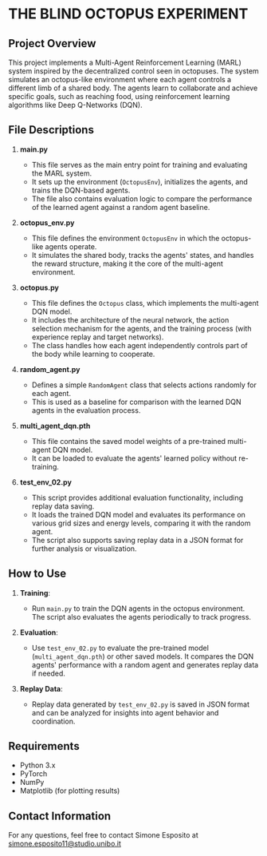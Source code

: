 # THE BLIND OCTOPUS EXPERIMENT

## Project Overview
This project implements a Multi-Agent Reinforcement Learning (MARL) system inspired by the decentralized control seen in octopuses. The system simulates an octopus-like environment where each agent controls a different limb of a shared body. The agents learn to collaborate and achieve specific goals, such as reaching food, using reinforcement learning algorithms like Deep Q-Networks (DQN).

## File Descriptions

1. **main.py**
   - This file serves as the main entry point for training and evaluating the MARL system.
   - It sets up the environment (`OctopusEnv`), initializes the agents, and trains the DQN-based agents.
   - The file also contains evaluation logic to compare the performance of the learned agent against a random agent baseline.

2. **octopus_env.py**
   - This file defines the environment `OctopusEnv` in which the octopus-like agents operate.
   - It simulates the shared body, tracks the agents' states, and handles the reward structure, making it the core of the multi-agent environment.
   
3. **octopus.py**
   - This file defines the `Octopus` class, which implements the multi-agent DQN model.
   - It includes the architecture of the neural network, the action selection mechanism for the agents, and the training process (with experience replay and target networks).
   - The class handles how each agent independently controls part of the body while learning to cooperate.

4. **random_agent.py**
   - Defines a simple `RandomAgent` class that selects actions randomly for each agent.
   - This is used as a baseline for comparison with the learned DQN agents in the evaluation process.

5. **multi_agent_dqn.pth**
   - This file contains the saved model weights of a pre-trained multi-agent DQN model.
   - It can be loaded to evaluate the agents' learned policy without re-training.

6. **test_env_02.py**
   - This script provides additional evaluation functionality, including replay data saving.
   - It loads the trained DQN model and evaluates its performance on various grid sizes and energy levels, comparing it with the random agent.
   - The script also supports saving replay data in a JSON format for further analysis or visualization.

## How to Use

1. **Training**: 
   - Run `main.py` to train the DQN agents in the octopus environment. The script also evaluates the agents periodically to track progress.
   
2. **Evaluation**: 
   - Use `test_env_02.py` to evaluate the pre-trained model (`multi_agent_dqn.pth`) or other saved models. It compares the DQN agents' performance with a random agent and generates replay data if needed.

3. **Replay Data**:
   - Replay data generated by `test_env_02.py` is saved in JSON format and can be analyzed for insights into agent behavior and coordination.

## Requirements
- Python 3.x
- PyTorch
- NumPy
- Matplotlib (for plotting results)

## Contact Information
For any questions, feel free to contact Simone Esposito at simone.esposito11@studio.unibo.it
